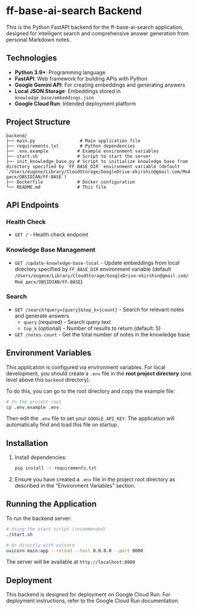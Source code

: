 # ff-base-ai-search Backend

This is the Python FastAPI backend for the ff-base-ai-search application, designed for intelligent search and comprehensive answer generation from personal Markdown notes.

## Technologies

- **Python 3.9+**: Programming language
- **FastAPI**: Web framework for building APIs with Python
- **Google Gemini API**: For creating embeddings and generating answers
- **Local JSON Storage**: Embeddings stored in `knowledge_base/embeddings.json`
- **Google Cloud Run**: Intended deployment platform

## Project Structure

```
backend/
├── main.py                 # Main application file
├── requirements.txt        # Python dependencies
├── .env.example           # Example environment variables
├── start.sh               # Script to start the server
├── init_knowledge_base.py # Script to initialize knowledge base from directory specified by `FF_BASE_DIR` environment variable (default `/Users/eugene/Library/CloudStorage/GoogleDrive-ekirshin@gmail.com/Мой диск/OBSIDIAN/FF-BASE`)
├── Dockerfile             # Docker configuration
└── README.md              # This file
```

## API Endpoints

### Health Check
- `GET /` - Health check endpoint

### Knowledge Base Management
- `GET /update-knowledge-base-local` - Update embeddings from local directory specified by `FF_BASE_DIR` environment variable (default `/Users/eugene/Library/CloudStorage/GoogleDrive-ekirshin@gmail.com/Мой диск/OBSIDIAN/FF-BASE`)

### Search
- `GET /search?query={query}&top_k={count}` - Search for relevant notes and generate answers
  - `query` (required) - Search query text
  - `top_k` (optional) - Number of results to return (default: 5)
- `GET /notes-count` - Get the total number of notes in the knowledge base

## Environment Variables

This application is configured via environment variables. For local development, you should create a `.env` file in the **root project directory** (one level above this `backend` directory).

To do this, you can go to the root directory and copy the example file:
```bash
# In the project root
cp .env.example .env
```

Then edit the `.env` file to set your `GOOGLE_API_KEY`. The application will automatically find and load this file on startup.

## Installation

1. Install dependencies:
   ```bash
   pip install -r requirements.txt
   ```

2. Ensure you have created a `.env` file in the project root directory as described in the "Environment Variables" section.

## Running the Application

To run the backend server:

```bash
# Using the start script (recommended)
./start.sh

# Or directly with uvicorn
uvicorn main:app --reload --host 0.0.0.0 --port 8000
```

The server will be available at `http://localhost:8000`

## Deployment

This backend is designed for deployment on Google Cloud Run. For deployment instructions, refer to the Google Cloud Run documentation.